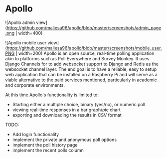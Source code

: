 # Apollo

![Apollo admin view](https://github.com/maliesa96/apollo/blob/master/screenshots/admin_page.png | width=400)

![Apollo mobile user view](https://github.com/maliesa96/apollo/blob/master/screenshots/mobile_user.PNG | width=200)
Apollo is an open source, real-time polling application akin to platforms such as Poll Everywhere and Survey Monkey. It uses Django Channels for to add websocket support to Django and Redis as the websocket channel layer.
The end goal is to have a reliable, easy to setup web application that can be installed on a Raspberry Pi and will serve as a viable alternative to the paid services mentioned, particularly in academic and corporate environments.

At this time Apollo's functionality is limited to:
* Starting either a multiple choice, binary (yes/no), or numeric poll
* viewing real-time responses in a bar graph/pie chart
* exporting and downloading the results in CSV format

TODO:
* Add login functionality
* implement the private and anonymous poll options
* implement the poll history page
* implement the recent polls column
